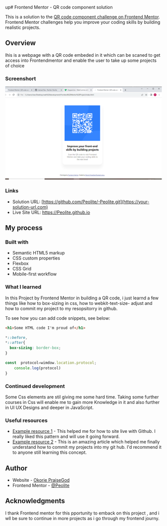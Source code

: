 up# Frontend Mentor - QR code component solution

This is a solution to the [QR code component challenge on Frontend Mentor](https://www.frontendmentor.io/challenges/qr-code-component-iux_sIO_H). Frontend Mentor challenges help you improve your coding skills by building realistic projects. 


## Overview
Ihis is a webpage with a QR code embeded in it which can be scaned to get access into Frontendmentor and enable the user to take up some projects of choice

### Screenshort
![ScreenshortQR Code.png](<ScreenshorQR Code.png>)


### Links

- Solution URL: [https://github.com/Peolite/-Peolite.git](https://your-solution-url.com)
- Live Site URL:
https://Peolite.github.io

## My process

### Built with

- Semantic HTML5 markup
- CSS custom properties
- Flexbox
- CSS Grid
- Mobile-first workflow



### What I learned
 In this Project by Frontend Mentor in building a QR code, i just learnd a few things like how to box-sizing in css, how to webkit-text-size- adjust and how to commit my project to my resopsitorry in github.

To see how you can add code snippets, see below:

```html
<h1>Some HTML code I'm proud of</h1>
```
```css
*::before,
*::after{
  box-sizing: border-box;
}
```
```js
const  protocol=wimdow.location.protocol;
    console.log(protocol)
}
```


### Continued development

Some Css elements are stil giving me some hard time. Taking some further courses in Css will enable me to gain more Knowledge in it and also further in UI UX Designs and deeper in JavaScript. 


### Useful resources

- [Example resource 1](https://youtu.be/7CqcKXINGds) - This helped me for how to site live with Github. I really liked this pattern and will use it going forward.
- [Example resource 2](https://www.google.com/search?sca_esv=589601647&sxsrf=AM9HkKk6Tjov8Bu3HM9QLmkR-GWXHoN_8A:1702233837806&q=How+to+commit+my+project+in+github&tbm=vid&source=lnms&sa=X&ved=2ahUKEwiyhOiZw4WDAxW7UKQEHZh3C7wQ0pQJegQIDBAB&biw=1264&bih=661&dpr=1#) - This is an amazing article which helped me finally understand how to commit my projects into my git hub. I'd recommend it to anyone still learning this concept.


## Author

- Website - [ Okorie PraiseGod]("https://github.com/Peolite/-Peolite.git")
- Frontend Mentor - [@Peolite](https://www.frontendmentor.io/profile/Peolite)


## Acknowledgments

I thank Frontend mentor for this pportunity to emback on this project , and i wll be sure to continue in more projects as i go through my frontend journy.



